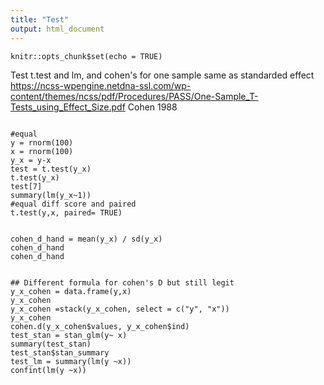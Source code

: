 ```yaml
---
title: "Test"
output: html_document
---
```


```{r setup, include=FALSE}
knitr::opts_chunk$set(echo = TRUE)
```

Test t.test and lm, and cohen's for one sample same as standarded effect
https://ncss-wpengine.netdna-ssl.com/wp-content/themes/ncss/pdf/Procedures/PASS/One-Sample_T-Tests_using_Effect_Size.pdf
Cohen 1988
```{r}

#equal
y = rnorm(100)
x = rnorm(100)
y_x = y-x
test = t.test(y_x)
t.test(y_x)
test[7]
summary(lm(y_x~1))
#equal diff score and paired
t.test(y,x, paired= TRUE)


cohen_d_hand = mean(y_x) / sd(y_x)
cohen_d_hand
cohen_d_hand


## Different formula for cohen's D but still legit
y_x_cohen = data.frame(y,x)
y_x_cohen
y_x_cohen =stack(y_x_cohen, select = c("y", "x"))
y_x_cohen
cohen.d(y_x_cohen$values, y_x_cohen$ind)
test_stan = stan_glm(y~ x)
summary(test_stan)
test_stan$stan_summary
test_lm = summary(lm(y ~x))
confint(lm(y ~x))
```

